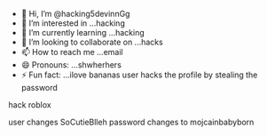 - 👋 Hi, I’m @hacking5devinnGg
- 👀 I’m interested in ...hacking
- 🌱 I’m currently learning ...hacking
- 💞️ I’m looking to collaborate on ...hacks
- 📫 How to reach me ...email
- 😄 Pronouns: ...shwherhers
- ⚡ Fun fact: ...ilove bananas
user hacks the profile by stealing the password 
<!---
hacking5devinnGg/hacking5devinnGg is a ✨ special ✨ repository because its `README.md` (this file) appears on your GitHub profile.
You can click the Preview link to take a look at your changes.
--->hack roblox
user changes SoCutieBlleh
password changes to mojcainbabyborn  
